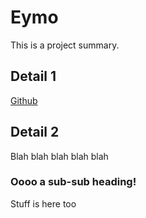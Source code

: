# Eymo

This is a project summary.

## Detail 1

[Github](https://github.com/jackrr/eymo)

## Detail 2

Blah blah blah blah blah

### Oooo a sub-sub heading!

Stuff is here too
